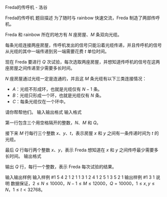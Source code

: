 



Freda的传呼机 - 洛谷














Freda的传呼机
题目描述
为了随时与 rainbow 快速交流，Freda 制造了两部传呼机。

Freda 和 rainbow 所在的地方有 $N$ 座房屋、$M$ 条双向光缆。

每条光缆连接两座房屋，传呼机发出的信号只能沿着光缆传递，并且传呼机的信号从光缆的其中一端传递到另一端需要花费 $t$ 单位时间。

现在 Freda 要进行 $Q$ 次试验，每次选取两座房屋，并想知道传呼机的信号在这两座房屋之间传递至少需要多长时间。

$N$ 座房屋通过光缆一定是连通的，并且这 $M$ 条光缆有以下三类连接情况：

  * $A$：光缆不形成环，也就是光缆仅有 $N-1$ 条。
  * $B$：光缆只形成一个环，也就是光缆仅有 $N$ 条。
  * $C$：每条光缆仅在一个环中。

请你帮帮他们。
输入输出格式
输入格式

第一行包含三个用空格隔开的整数，$N、M$ 和 $Q$。

接下来 $M$ 行每行三个整数 $x、y、t$，表示房屋 $x$ 和 $y$ 之间有一条传递时间为 $t$ 的光缆。

最后 $Q$ 行每行两个整数 $x、y$，表示 Freda 想知道在 $x$ 和 $y$ 之间传呼最少需要多长时间。
输出格式

输出 $Q$ 行，每行一个整数，表示 Freda 每次试验的结果。

输入输出样例
输入样例 #1
5 4 2
1 2 1
1 3 1
2 4 1
2 5 1
3 5
2 1
输出样例 #1
3
1
说明
数据保证，$2 \le N \le 10000$，$N-1 \le M \le 12000$，$Q = 10000$，$1 \le x,y \le N$，$1 \le t < 32768$。






